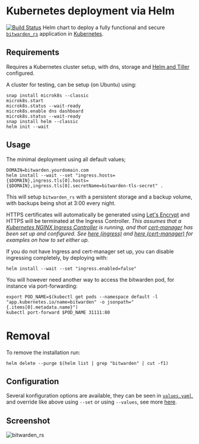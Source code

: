 # Kubernetes deployment via Helm
[![Build Status](https://travis-ci.com/Skeen/helm-bitwarden_rs.svg?branch=master)](https://travis-ci.com/Skeen/helm-bitwarden_rs)
Helm chart to deploy a fully functional and secure [`bitwarden_rs`](https://github.com/dani-garcia/bitwarden_rs) application in [Kubernetes](https://kubernetes.io/).
 
## Requirements
Requires a Kubernetes cluster setup, with dns, storage and [Helm and Tiller](https://docs.helm.sh/) configured.

A cluster for testing, can be setup (on Ubuntu) using:
```
snap install microk8s --classic
microk8s.start
microk8s.status --wait-ready
microk8s.enable dns dashboard
microk8s.status --wait-ready
snap install helm --classic
helm init --wait
```

## Usage
The minimal deployment using all default values;
```
DOMAIN=bitwarden.yourdomain.com
helm install --wait --set "ingress.hosts={$DOMAIN},ingress.tls[0].hosts={$DOMAIN},ingress.tls[0].secretName=bitwarden-tls-secret" .
```
This will setup `bitwarden_rs` with a persistent storage and a backup volume, with backups being shot at 3:00 every night.

HTTPS certificates will automatically be generated using [Let's Encrypt](https://letsencrypt.org/) and HTTPS will be terminated at the Ingress Controller.
*This assumes that a [Kubernetes NGINX Ingress Controller](https://github.com/kubernetes/ingress-nginx) is running, and that [cert-manager](https://github.com/jetstack/cert-manager) has been set up and configured. See [here (ingress)](https://github.com/icicimov/kubernetes-bitwarden_rs#nginx-proxy) and [here (cert-manager)](https://github.com/icicimov/kubernetes-bitwarden_rs#lets-encrypt) for examples on how to set either up.*

If you do not have Ingress and cert-manager set up, you can disable ingressing completely, by deploying with:
```
helm install --wait --set "ingress.enabled=false"
```
You will however need another way to access the bitwarden pod, for instance via port-forwarding:
```
export POD_NAME=$(kubectl get pods --namespace default -l "app.kubernetes.io/name=bitwarden" -o jsonpath="{.items[0].metadata.name}")
kubectl port-forward $POD_NAME 31111:80
```

# Removal
To remove the installation run:
```
helm delete --purge $(helm list | grep "bitwarden" | cut -f1)
```


## Configuration
Several konfiguration options are available, they can be seen in [`values.yaml`](https://github.com/Skeen/helm-bitwarden_rs/blob/master/values.yaml), and override like above using `--set` or using `--values`, see more [here](https://docs.helm.sh/helm/#helm-install).

## Screenshot

![bitwarden_rs](bitwarden.png "bitwarden_rs")
